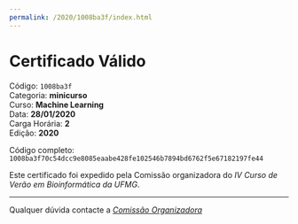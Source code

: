 ```yaml
---
permalink: /2020/1008ba3f/index.html
---
```


# Certificado Válido

Código: `1008ba3f`<br>
Categoria: **minicurso**<br>
Curso: **Machine Learning**<br>
Data: **28/01/2020**<br>
Carga Horária: **2**<br>
Edição: **2020**<br>


Código completo: `1008ba3f70c54dcc9e8085eaabe428fe102546b7894bd6762f5e67182197fe44`


Este certificado foi expedido pela Comissão organizadora do *IV Curso de Verão em Bioinformática da UFMG*.

----

Qualquer dúvida contacte a [_Comissão Organizadora_](<mailto:cursobioinfoufmg@gmail.com$subject=[Certificados]>)

